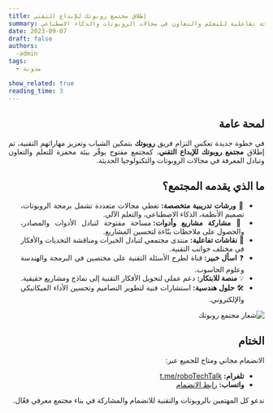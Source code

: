 ```yaml
---
title: إطلاق مجتمع روبوتك للإبداع التقني
summary: مساحة تفاعلية للتعلم والتعاون في مجالات الروبوتات والذكاء الاصطناعي.
date: 2023-09-07
draft: false
authors: 
  -admin
tags: 
  - مدونة

show_related: true
reading_time: 3
---
```

<div dir="rtl" style="text-align: justify;">

## لمحة عامة

في خطوة جديدة تعكس التزام فريق **روبوتك** بتمكين الشباب وتعزيز مهاراتهم التقنية، تم إطلاق **مجتمع روبوتك للإبداع التقني**، كمجتمع مفتوح يوفّر بيئة محفزة للتعلم والتعاون وتبادل المعرفة في مجالات الروبوتات والتكنولوجيا الحديثة.

## ما الذي يقدمه المجتمع؟

- 🔧 **ورشات تدريبية متخصصة:** تغطي مجالات متعددة تشمل برمجة الروبوتات، تصميم الأنظمة، الذكاء الاصطناعي، والتعلم الآلي.
- 🤝 **مشاركة مشاريع وأدوات:** مساحة مفتوحة لتبادل الأدوات والمصادر، والحصول على ملاحظات بنّاءة لتحسين المشاريع.
- 💬 **نقاشات تفاعلية:** منتدى مجتمعي لتبادل الخبرات ومناقشة التحديات والأفكار في مختلف جوانب التقنية.
- ❓ **اسأل خبير:** قناة لطرح الأسئلة التقنية على مختصين في البرمجة والهندسة وعلوم الحاسوب.
- 💡 **منصة للابتكار:** دعم عملي لتحويل الأفكار التقنية إلى نماذج ومشاريع حقيقية.
- 🛠️ **حلول هندسية:** استشارات فنية لتطوير التصاميم وتحسين الأداء الميكانيكي والإلكتروني.

![شعار مجتمع روبوتك](/blog/robotechTalk.jpg)

## الختام

الانضمام مجاني ومتاح للجميع عبر:

- **تلغرام:** [t.me/roboTechTalk](https://t.me/roboTechTalk)  
- **واتساب:** [رابط الانضمام](https://chat.whatsapp.com/C7tjItFdn80GK5k8IpSWlw)

ندعو كل المهتمين بالروبوتات والتقنية للانضمام والمشاركة في بناء مجتمع معرفي فعّال.
</div>
